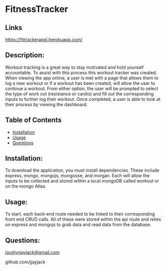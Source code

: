 # FitnessTracker

  ## Links
https://fittrackerappl.herokuapp.com/  
 
  ## Description:
  Workout tracking is a great way to stay motivated and hold yourself accountable. To assist with this process this workout tracker was created. When viewing the app online, a user is met with a page that allows them to log a new workout or if a workout has been created, will allow the user to continue a workout. From either option, the user will be prompted to select the type of work out (resistance or cardio) and fill out the corresponding inputs to further log their workout. Once completed, a user is able to look at their process by viewing the dashboard.
  ## Table of Contents
  - [Installation](#installation)
  - [Usage](#usage)
  - [Questions](#questions)


  ## Installation:
  To download the application, you must install dependencies. These include express, mongo, mongojs, mongoose, and morgan. Each will allow the inputs to be collected and stored within a local mongoDB called workout or on the mongo Atlas.  

  ## Usage:
  To start, each back-end route needed to be linked to their corresponding front end CRUD calls. All of these were stored within the api route and relies on express and mongojs to grab data and read data from the database.
 

  ## Questions:
  jocelynjayjack@gmail.com
  
  github.com/jjayjack
